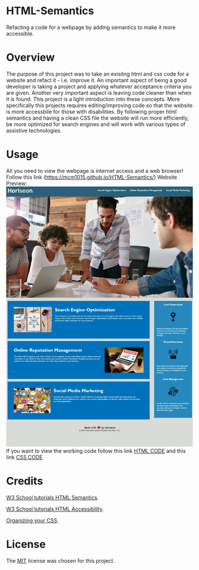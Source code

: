 # HTML-Semantics
Refacting a code for a webpage by adding semantics to make it more accessible. 

# Overview
The purpose of this project was to take an exisitng html and css code for a website and refact it - i.e. improve it.
An important aspect of being a good developer is taking a project and applying whatever acceptance criteria you are given. 
Another very important aspect is leaving code cleaner than when it is found. 
This project is a light introduction into these concepts. 
More specifically this projects requires editing/improving code so that the website is more accessbile for those with disabilities. By following proper html semantics and having a clean CSS file the website will run more efficiently, be more optimized for search engines and will work with various types of assistive technologies. 

# Usage
All you need to view the webpage is internet access and a web browser!
Follow this link (https://mcm1015.github.io/HTML-Semantics/) 
Website Preview:
![Final Product Preview](./assets/images/Screenshot-Final-Product.jpg)
If you want to view the working code follow this link [HTML CODE](index.html) and this link [CSS CODE](./assets/css/style.css)

# Credits
[W3 School tutorials HTML Semantics](https://www.w3schools.com/html/html5_semantic_elements.asp).

[W3 School tutorials HTML Accessibility](https://www.w3schools.com/html/html_accessibility.asp).

[Organizing your CSS](https://developer.mozilla.org/en-US/docs/Learn/CSS/Building_blocks/Organizing).


# License
The [MIT](LICENSE) license was chosen for this project. 